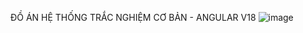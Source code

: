 ĐỒ ÁN HỆ THỐNG TRẮC NGHIỆM CƠ BẢN - ANGULAR V18
![image](https://github.com/user-attachments/assets/9dcacb9f-376e-4e1c-a01c-08c088330167)
